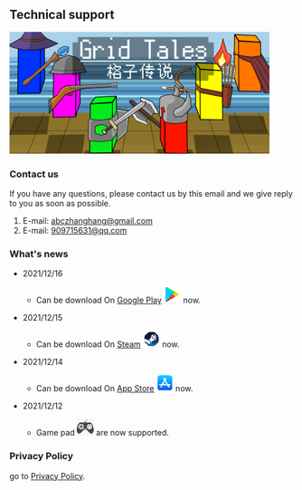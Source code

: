 ## Technical support
![an image](./Adverting2_460_215.png)
### Contact us

 If you have any questions, please contact us by this email and we give reply to you as soon as possible.

1. E-mail: <abczhanghang@gmail.com>
2. E-mail: <909715631@qq.com>

### What's news
- 2021/12/16
  - Can be download On [Google Play](https://play.google.com/store/apps/details?id=com.lehuan.GridTales) ![Google play](./Icon_google.png) now.

- 2021/12/15
  - Can be download On [Steam](https://store.steampowered.com/app/1739940/Grid_Tales/) ![steam](./Icon_steam.png) now.

- 2021/12/14
  - Can be download On [App Store](https://apps.apple.com/app/id1597284793) ![App Store](./Icon_appstore.png) now.

- 2021/12/12
  - Game pad ![pad](./Icon_pad.png) are now supported.

<!-- For more details see [Basic writing and formatting syntax](https://docs.github.com/en/github/writing-on-github/getting-started-with-writing-and-formatting-on-github/basic-writing-and-formatting-syntax). -->
### Privacy Policy
go to [Privacy Policy](./policy.md).

<!-- ### Support or Contact

Having trouble with Pages? Check out our [documentation](https://docs.github.com/categories/github-pages-basics/) or [contact support](https://support.github.com/contact) and we’ll help you sort it out. -->
